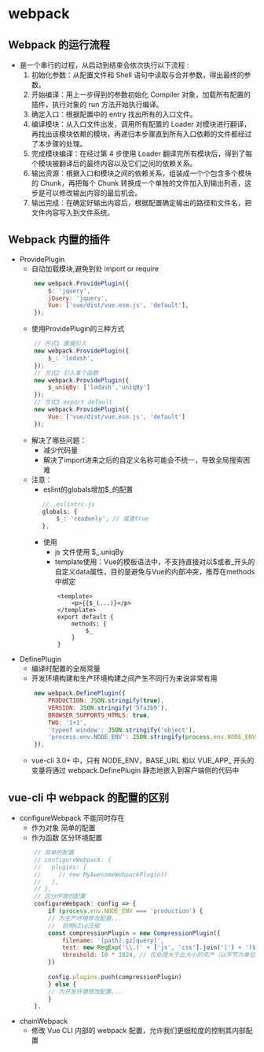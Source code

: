 # webpack
## Webpack 的运行流程
+ 是一个串行的过程，从启动到结束会依次执行以下流程 :
    1. 初始化参数：从配置文件和 Shell 语句中读取与合并参数，得出最终的参数。
    2. 开始编译：用上一步得到的参数初始化 Compiler 对象，加载所有配置的插件，执行对象的 run 方法开始执行编译。
    3. 确定入口：根据配置中的 entry 找出所有的入口文件。
    4. 编译模块：从入口文件出发，调用所有配置的 Loader 对模块进行翻译，再找出该模块依赖的模块，再递归本步骤直到所有入口依赖的文件都经过了本步骤的处理。
    5. 完成模块编译：在经过第 4 步使用 Loader 翻译完所有模块后，得到了每个模块被翻译后的最终内容以及它们之间的依赖关系。
    6. 输出资源：根据入口和模块之间的依赖关系，组装成一个个包含多个模块的 Chunk，再把每个 Chunk 转换成一个单独的文件加入到输出列表，这步是可以修改输出内容的最后机会。
    7. 输出完成：在确定好输出内容后，根据配置确定输出的路径和文件名，把文件内容写入到文件系统。
## Webpack 内置的插件
* ProvidePlugin 
    - 自动加载模块,避免到处 import or require 
    ```js
        new webpack.ProvidePlugin({
            $: 'jquery',
            jQuery: 'jquery',
            Vue: ['vue/dist/vue.esm.js', 'default'],
        });
    ```
    - 使用ProvidePlugin的三种方式
    ```js
        // 方式1 直接引入
        new webpack.ProvidePlugin({
            $_: 'lodash',
        });
        // 方式2 引入某个函数
        new webpack.ProvidePlugin({
            $_uniqBy: ['lodash','uniqBy']
        });
        // 方式3 export default
        new webpack.ProvidePlugin({
            Vue: ['vue/dist/vue.esm.js', 'default']
        });
    ```
    + 解决了哪些问题：
        - 减少代码量
        - 解决了import进来之后的自定义名称可能会不统一，导致全局搜索困难
    + 注意：
        - eslint的globals增加$_的配置
         ```js
            // .eslintrc.js
            globals: {
                $_: 'readonly', // 或者true
            },
         ```
        + 使用
            - js 文件使用 $_.uniqBy
            - template使用：Vue的模板语法中，不支持直接对以$或者_开头的自定义data属性，目的是避免与Vue的内部冲突，推荐在methods中绑定
            ```vue
                <template>
                    <p>{{$_(...)}</p>
                </template>
                export default {
                    methods: {
                        $_
                    }
                }
            ```
* DefinePlugin
    - 编译时配置的全局常量
    - 开发环境构建和生产环境构建之间产生不同行为来说非常有用
    ```js
        new webpack.DefinePlugin({
            PRODUCTION: JSON.stringify(true),
            VERSION: JSON.stringify('5fa3b9'),
            BROWSER_SUPPORTS_HTML5: true,
            TWO: '1+1',
            'typeof window': JSON.stringify('object'),
            'process.env.NODE_ENV': JSON.stringify(process.env.NODE_ENV),
        }),
    ```
    - vue-cli 3.0+ 中，只有 NODE_ENV，BASE_URL 和以 VUE_APP_ 开头的变量将通过 webpack.DefinePlugin 静态地嵌入到客户端侧的代码中
## vue-cli 中 webpack 的配置的区别
* configureWebpack 不能同时存在
    - 作为对象 简单的配置
    - 作为函数 区分环境配置
    ```js
        // 简单的配置
        // configureWebpack: {
        //   plugins: [
        //     // new MyAwesomeWebpackPlugin()
        //   ],
        // },
        // 区分环境的配置
        configureWebpack: config => {
            if (process.env.NODE_ENV === 'production') {
            // 为生产环境修改配置...
            //  启用GZip压缩
            const compressionPlugin = new CompressionPlugin({
                filename: '[path].gz[query]',
                test: new RegExp('\\.(' + ['js', 'css'].join('|') + ')$'),
                threshold: 10 * 1024, // 仅处理大于此大小的资产（以字节为单位）
            })
            
            config.plugins.push(compressionPlugin)
            } else {
            // 为开发环境修改配置...
            }
        },
    ```
* chainWebpack
  - 修改 Vue CLI 内部的 webpack 配置，允许我们更细粒度的控制其内部配置
